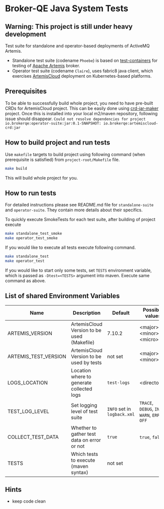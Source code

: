 # Broker-QE Java System Tests

## Warning: This project is still under heavy development

Test suite for standalone and operator-based deployments of ActiveMQ Artemis.
* Standalone test suite (codename `Phoebe`) is based on [test-containers](https://www.testcontainers.org/) for testing of [Apache Artemis](https://github.com/apache/activemq-artemis) broker.
* Operator test suite (codename `Claire`), uses fabric8 java client, which exercises [ArtemisCloud](https://github.com/artemiscloud/) deployment on Kubernetes-based platforms.

## Prerequisites

To be able to successfully build whole project, you need to have pre-built CRDs for ArtemisCloud project.
This can be easily done using [crd-jar-maker](https://gitlab.cee.redhat.com/amq-broker/crd-jar-maker) project.
Once this is installed into your local m2/maven repository, following issue should disappear.
`Could not resolve dependencies for project io.brokerqe:operator-suite:jar:0.1-SNAPSHOT: io.brokerqe:artemiscloud-crd:jar`

## How to build project and run tests
Use `makefile` targets to build project using following command (when prerequisite is satisfied) from `project-root/Makefile` file.
```bash
make build
```
This will build whole project for you.

## How to run tests

For detailed instructions please see README.md file for `standalone-suite` and `operator-suite`.
They contain more details about their specifics.

To quickly execute SmokeTests for each test suite, after building of project execute
```bash
make standalone_test_smoke
make operator_test_smoke
```

If you would like to execute all tests execute following command.
```bash
make standalone_test
make operator_test
```

If you would like to start only some tests, set `TESTS` environment variable, which is passed as
`-Dtest=<TESTS>` argument into maven. Execute same command as above.


## List of shared Environment Variables

| Name                      | Description                                      | Default                     | Possible values                                  |
|---------------------------|--------------------------------------------------|-----------------------------|--------------------------------------------------|
| ARTEMIS_VERSION           | ArtemisCloud Version to be used (Makefile)       | 7.10.2                      | \<major\>.\<minor\>.\<micro\>                    |
| ARTEMIS_TEST_VERSION      | ArtemisCloud Version to be used by tests         | not set                     | \<major\>.\<minor\>                              |
| LOGS_LOCATION             | Location where to generate collected logs        | `test-logs`                 | \<directory\>                                    |
| TEST_LOG_LEVEL            | Set logging level of test suite                  | `INFO` set in `logback.xml` | `TRACE`, `DEBUG`, `INFO`, `WARN`, `ERROR`, `OFF` |
| COLLECT_TEST_DATA         | Whether to gather test data on error or not      | `true`                      | `true`, `false`                                  |
| TESTS | Which tests to execute (maven syntax) | not set | <mvn-regexp> |


## Hints
- keep code clean
